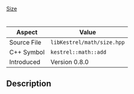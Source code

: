 [Size](index.md)
# 
| Aspect | Value |
| --- | --- |
| Source File | `libKestrel/math/size.hpp` |
| C++ Symbol | `kestrel::math::add` |
| Introduced | Version 0.8.0 |
## Description

